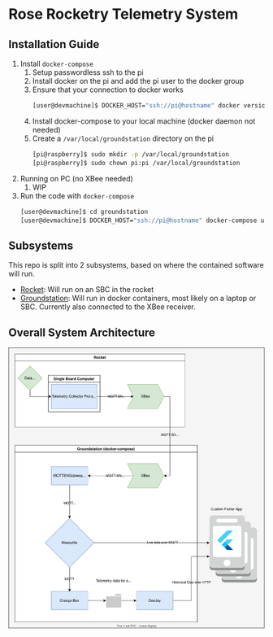 # Rose Rocketry Telemetry System

## Installation Guide
1. Install `docker-compose`
    1. Setup passwordless ssh to the pi
    2. Install docker on the pi and add the pi user to the docker group
    3. Ensure that your connection to docker works
        ```bash
        [user@devmachine]$ DOCKER_HOST="ssh://pi@hostname" docker version
        ```
    4. Install docker-compose to your local machine (docker daemon not needed)
    5. Create a `/var/local/groundstation` directory on the pi
        ```bash
        [pi@raspberry]$ sudo mkdir -p /var/local/groundstation
        [pi@raspberry]$ sudo chown pi:pi /var/local/groundstation
        ```
3. Running on PC (no XBee needed)
    1. WIP
4. Run the code with `docker-compose`
    ```bash
    [user@devmachine]$ cd groundstation
    [user@devmachine]$ DOCKER_HOST="ssh://pi@hostname" docker-compose up --build
    ```

## Subsystems
This repo is split into 2 subsystems, based on where the contained software will run.
- [Rocket](./rocket/): Will run on an SBC in the rocket
- [Groundstation](./groundstation/): Will run in docker containers, most likely on a laptop or SBC. Currently also connected to the XBee receiver.

## Overall System Architecture
![System Architecture Diagram](./doc/system_architecture.drawio.svg)
